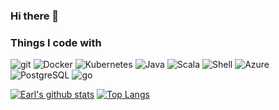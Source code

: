 ### Hi there 👋



<!--
**edombowsky/edombowsky** is a ✨ _special_ ✨ repository because its `README.md` (this file) appears on your GitHub profile.

Here are some ideas to get you started:

- 🔭 I’m currently working on ...
- 🌱 I’m currently learning ...
- 👯 I’m looking to collaborate on ...
- 🤔 I’m looking for help with ...
- 💬 Ask me about ...
- 📫 How to reach me: ...
- 😄 Pronouns: ...
- ⚡ Fun fact: ...
-->

### Things I code with
<p>
  <img alt="git" src="https://img.shields.io/badge/-Git-F05032?style=flat-square&logo=git&logoColor=white" />
  <img alt="Docker" src="https://img.shields.io/badge/-Docker-46a2f1?style=flat-square&logo=docker&logoColor=white" />
  <img alt="Kubernetes" src="https://img.shields.io/badge/-Kubernetes-2088FF?style=flat-square&logo=kubernetes&logoColor=white" />
  <img alt="Java" src="https://img.shields.io/badge/-Java-F05032?style=flat-square&logo=java&logoColor=white" />
  <img alt="Scala" src="https://img.shields.io/badge/-Scala-13aa52?style=flat-square&logo=scala&logoColor=white" />
  <img alt="Shell" src="https://img.shields.io/badge/-Shell-1a73e8?style=flat-square&logo=shell&logoColor=white" />
  <img alt="Azure" src="https://img.shields.io/badge/-Azure-764ABC?style=flat-square&logo=microsoft-azure&logoColor=white" />
  <img alt="PostgreSQL" src="https://img.shields.io/badge/-PostgreSQL-311C87?style=flat-square&logo=postgresql&logoColor=white" />
  <img alt="go" src="https://img.shields.io/badge/-Go-5849BE?style=flat-square&logo=go&logoColor=white" />
  
</p>


[![Earl's github stats](https://github-readme-stats.vercel.app/api?username=edombowsky&show_icons=true&theme=tokyonight)](https://github.com/anuraghazra/github-readme-stats)
[![Top Langs](https://github-readme-stats.vercel.app/api/top-langs/?username=edombowsky&layout=compact&theme=tokyonight)](https://github.com/anuraghazra/github-readme-stats)
